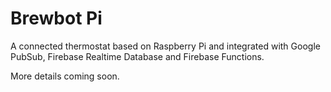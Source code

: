 # Brewbot Pi
A connected thermostat based on Raspberry Pi and integrated with Google PubSub, Firebase Realtime 
Database and Firebase Functions.

More details coming soon.
